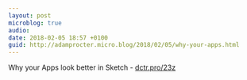 ```yaml
---
layout: post
microblog: true
audio: 
date: 2018-02-05 18:57 +0100
guid: http://adamprocter.micro.blog/2018/02/05/why-your-apps.html
---
```

Why your Apps look better in Sketch - [dctr.pro/23z](http://dctr.pro/23z)
